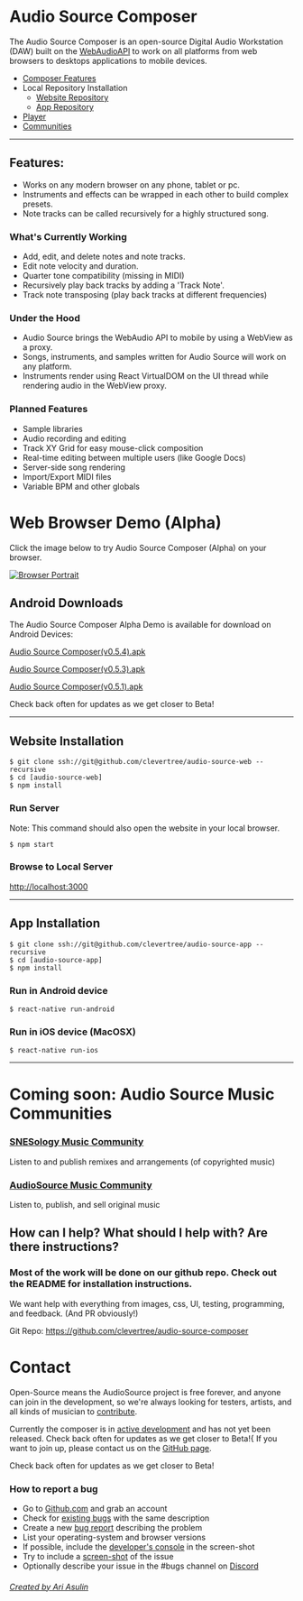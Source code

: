 # Audio Source Composer

The Audio Source Composer is an open-source Digital Audio Workstation (DAW) 
built on the [WebAudioAPI](https://developer.mozilla.org/en-US/docs/Web/API/Web_Audio_API)
to work on all platforms from web browsers to desktops applications to mobile devices.

* [Composer Features](#features)
* Local Repository Installation
  + [Website Repository](#install-web)
  + [App Repository](#install-app)
* [Player](#player)
* [Communities](#community)

---

## Features: <a name="features"></a>
* Works on any modern browser on any phone, tablet or pc.
* Instruments and effects can be wrapped in each other to build complex presets.
* Note tracks can be called recursively for a highly structured song.

### What's Currently Working
* Add, edit, and delete notes and note tracks.
* Edit note velocity and duration.
* Quarter tone compatibility (missing in MIDI)
* Recursively play back tracks by adding a 'Track Note'.
* Track note transposing (play back tracks at different frequencies)

### Under the Hood
* Audio Source brings the WebAudio API to mobile by using a WebView as a proxy.
* Songs, instruments, and samples written for Audio Source will work on any platform. 
* Instruments render using React VirtualDOM on the UI thread while rendering audio in the WebView proxy. 

### Planned Features
* Sample libraries
* Audio recording and editing
* Track XY Grid for easy mouse-click composition
* Real-time editing between multiple users (like Google Docs)
* Server-side song rendering
* Import/Export MIDI files
* Variable BPM and other globals


# Web Browser Demo (Alpha)
Click the image below to try Audio Source Composer (Alpha) on your browser.

[![Browser Portrait](https://files.audiosource.io/releases/browser/screenshots/browser-portrait1.png)](https://audiosource.io/demo "Demo")



## Android Downloads

The Audio Source Composer Alpha Demo is available for download on Android Devices:

[Audio Source Composer(v0.5.4).apk](https://files.audiosource.io/releases/android/Audio%20Source%20Composer(v0.5.4).apk)

[Audio Source Composer(v0.5.3).apk](https://files.audiosource.io/releases/android/Audio%20Source%20Composer(v0.5.3).apk)

[Audio Source Composer(v0.5.1).apk](https://files.audiosource.io/releases/android/Audio%20Source%20Composer(v0.5.1).apk)

Check back often for updates as we get closer to Beta!


---


## Website Installation <a name="install-web"></a>

~~~~
$ git clone ssh://git@github.com/clevertree/audio-source-web --recursive
$ cd [audio-source-web]
$ npm install
~~~~

### Run Server
Note: This command should also open the website in your local browser.
~~~~
$ npm start
~~~~

### Browse to Local Server
[http://localhost:3000](http://localhost:3000)


---



## App Installation <a name="install-app"></a>

~~~~
$ git clone ssh://git@github.com/clevertree/audio-source-app --recursive
$ cd [audio-source-app]
$ npm install
~~~~

### Run in Android device
~~~~
$ react-native run-android
~~~~

### Run in iOS device (MacOSX)
~~~~
$ react-native run-ios
~~~~


---



# Coming soon: Audio Source Music Communities <a name="community"></a>
### [SNESology Music Community](https://snesology.net)
Listen to and publish remixes and arrangements (of copyrighted music)

### [AudioSource Music Community](https://audiosource.io)
Listen to, publish, and sell original music



## How can I help? What should I help with? Are there instructions? 
### Most of the work will be done on our github repo. Check out the README for installation instructions. 
We want help with everything from images, css, UI, testing, programming, and feedback. (And PR obviously!)

Git Repo: https://github.com/clevertree/audio-source-composer





# Contact

Open-Source means the AudioSource project is free forever, and anyone can join in the development,
so we're always looking for testers, artists, and all kinds of musician to 
[contribute](https://github.com/clevertree/audio-source-composer/issues/4).

Currently the composer is in
[active development](https://github.com/clevertree/audio-source-composer)
and has not yet been released.
Check back often for updates as we get closer to Beta!{
If you want to join up, please contact us on the 
[GitHub page](https://github.com/clevertree).

Check back often for updates as we get closer to Beta!

### How to report a bug
*   Go to [Github.com](https://github.com/clevertree/audio-source-composer/) and grab an account
*   Check for [existing bugs](https://github.com/clevertree/audio-source-composer/issues/) with the same description
*   Create a new [bug report](https://github.com/clevertree/audio-source-composer/issues/new) describing the problem
*   List your operating-system and browser versions
*   If possible, include the [developer's console](https://kb.mailster.co/how-can-i-open-the-browsers-console/) in the screen-shot
*   Try to include a [screen-shot](https://northatlanticlcc.org/help/how-to-save-a-screenshot-of-a-webpage) of the issue
*   Optionally describe your issue in the #bugs channel on [Discord](https://discord.gg/6NDH7sU)


###### [Created by Ari Asulin](https://github.com/clevertree/)
